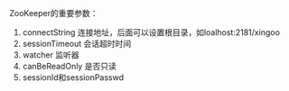 ZooKeeper的重要参数：

1. connectString 连接地址，后面可以设置根目录，如loalhost:2181/xingoo
2. sessionTimeout 会话超时时间
3. watcher 监听器
4. canBeReadOnly 是否只读
5. sessionId和sessionPasswd 